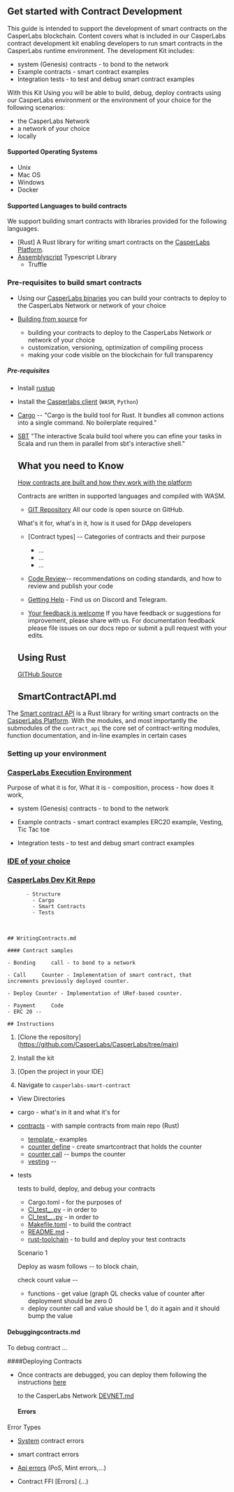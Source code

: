 ## Get started with Contract Development

This guide is intended to support the development of smart contracts on the CasperLabs blockchain. Content covers what is included in our CasperLabs contract development kit enabling developers to run smart contracts in the CasperLabs runtime environment. The development Kit includes:

- system (Genesis) contracts - to bond to the network
- Example contracts - smart contract examples
- Integration tests - to test and debug smart contract examples

With this Kit Using you will be able to build, debug, deploy contracts using our CasperLabs environment or the environment of your choice for the following scenarios:

- the CasperLabs Network
- a network of your choice
- locally

#### Supported Operating Systems
- Unix
- Mac OS
- Windows
- Docker

#### Supported Languages to build contracts

We support building smart contracts with libraries provided for the following languages.

- [Rust] A Rust library for writing smart contracts on the [CasperLabs Platform](https://techspec.casperlabs.io/).
- [Assemblyscript](https://github.com/AssemblyScript/assemblyscript) Typescript  Library 
  - Truffle


### Pre-requisites to build smart contracts

- Using our [CasperLabs  binaries](https://github.com/CasperLabs/CasperLabs/releases) you can build your contracts to deploy to the CasperLabs Network or network of your choice

- [Building from source](https://github.com/CasperLabs/CasperLabs/tree/dev/comm#build-from-the-source) for
  - building your contracts to deploy to the CasperLabs Network or network of your choice
  - customization, versioning, optimization of compiling process 
  - making your code visible on the blockchain for full transparency

##### Pre-requisites

- Install [rustup](https://rustup.rs/)
- Install the [Casperlabs client]() (`WASM`, `Python`)
- [Cargo](https://crates.io/) -- "Cargo is the build tool for Rust. It bundles all common actions into a single command. No boilerplate required."
- [SBT](https://www.scala-sbt.org/index.html)
"The interactive Scala build tool where you can efine your tasks in Scala and run them in parallel from sbt's interactive shell."
  

  ## What you need to Know

  [How contracts are built and how they work with the platform](https://github.com/CasperLabs/CasperLabs/tree/release-v0.12/execution-engine/contracts/examples)

  Contracts are written in supported languages and compiled with WASM.

  - [GIT Repository](https://github.com/CasperLabs/CasperLabs/tree/master)
  All our code is open source on GitHub.

  What's it for, what's in it, how is it used for DApp developers

  - [Contract types] -- Categories of contracts and their purpose

    - ...
    - ...
    - ...

  - [Code Review](https://github.com/CasperLabs/CasperLabs/blob/dev/CONTRIBUTING.md)-- recommendations on coding standards, and how to review and publish your code

  - [Getting Help](https://github.com/CasperLabs/CasperLabs/tree/dev#getting-help) - Find us on Discord and Telegram.

  - [Your feedback is welcome](...) If you have feedback or suggestions for improvement, please share with us. For documentation feedback please file issues on our docs repo or submit a pull request with your edits.


  ## Using Rust

  [GITHub Source](https://github.com/CasperLabs/CasperLabs/blob/master/execution-engine/contract-ffi/src/lib.rs)


  ## SmartContractAPI.md

The [Smart contract API](https://docs.rs/casperlabs-contract-ffi/0.22.0/casperlabs_contract_ffi/) is a Rust library for writing smart contracts on the [CasperLabs Platform](https://techspec.casperlabs.io). With the modules, and most importantly the submodules of the `contract_api` the core set of contract-writing modules, function documentation, and in-line examples in certain cases

  ### Setting up your environment


  ### [CasperLabs Execution Environment](https://github.com/CasperLabs/CasperLabs/tree/main)

Purpose of what it is for, What it is - composition, process - how does it work, 

  - system (Genesis) contracts - to bond to the network
  - Example contracts - smart contract examples
      ERC20 example,
      Vesting,
      Tic Tac toe

  - Integration tests - to test and debug smart contract examples

  ### [IDE of your choice](https://www.rust-lang.org/tools)

  ### 	[CasperLabs Dev Kit Repo](...)

          - Structure
            - Cargo
            - Smart Contracts
            - Tests


​    

    ## WritingContracts.md
    
    #### Contract samples
    
    - Bonding     call - to bond to a network 
    
    - Call     Counter - Implementation of smart contract, that     increments previously deployed counter.
    
    - Deploy Counter - Implementation of URef-based counter.
    
    - Payment     Code
    - ERC 20 -- 
    
    ## Instructions

  1. [Clone the repository] (https://github.com/CasperLabs/CasperLabs/tree/main)

  2. Install the kit

  3. [Open the project in your IDE]
   4. Navigate to `casperlabs-smart-contract`

  - View Directories

  - cargo - what's in it and what it's for

  - [contracts](https://github.com/CasperLabs/CasperLabs/tree/master/execution-engine/contracts/examples) - with sample contracts from main repo (Rust)

    - [template ](...)- examples
    - [counter define](...) - create smartcontract that holds the counter
    - [counter call](...) -- bumps the counter
    - [vesting](...) --

  - tests

    tests to build, deploy, and debug your contracts

    - Cargo.toml - for the purposes of
    - [Cl_test_..py](...) - in order to
    - [Cl_test_...py](...) - in order to
    - [Makefile.toml](...) - to build the contract
    - [README.md](...) - 
    - [rust-toolchain](...) - to build and deploy your test contracts

    

    Scenario 1

    Deploy as wasm follows -- to block chain, 

    check count value -- 

    - functions - get value (graph QL checks value of counter after deployment should be zero 0 
    - deploy counter call and value should be 1, do it again and it should bump the value  


  #### Debuggingcontracts.md

 To debug contract ... 

####Deploying Contracts

- Once contracts are debugged, you can deploy them following the instructions [here](https://github.com/CasperLabs/CasperLabs/blob/dev/docs/DEVNET.md#deploying-code)

  to the CasperLabs Network [DEVNET.md]()



  #### Errors

Error Types
- [System](https://github.com/CasperLabs/CasperLabs/tree/dev/execution-engine/types/src/system_contract_errors) contract errors

- smart contract errors

- [Api errors](https://github.com/CasperLabs/CasperLabs/blob/dev/execution-engine/types/src/api_error.rs) (PoS, Mint errors,...) 
  
- Contract FFI [Errors] (...)
  
  

 

 

 

 

 

